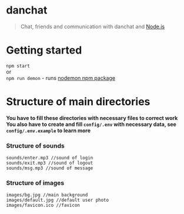 # danchat
> Chat, friends and communication with danchat and [Node.js](https://nodejs.org)

# Getting started
`npm start`  
or  
`npm run demon` - runs [nodemon npm package](https://www.npmjs.com/package/nodemon)

# Structure of main directories
**You have to fill these directories with necessary files to correct work**  
**You also have to create and fill `config/.env` with necessary data, see `config/.env.example` to learn more**

### Structure of sounds
```
sounds/enter.mp3 //sound of login
sounds/exit.mp3 //sound of logout
sounds/msg.mp3 //sound of message
```

### Structure of images
```
images/bg.jpg //main background
images/default.jpg //default user photo
images/favicon.ico //favicon
```
